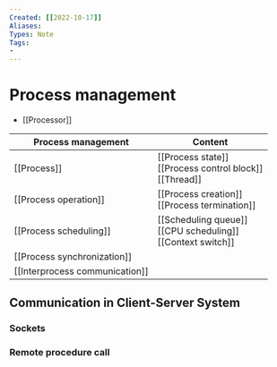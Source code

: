 ```yaml
---
Created: [[2022-10-17]]
Aliases: 
Types: Note
Tags: 
- 
---
```

# Process management
- [[Processor]]

| Process management             | Content                                                          |
| ------------------------------ | ---------------------------------------------------------------- |
| [[Process]]                    | [[Process state]]<br>[[Process control block]]<br>[[Thread]]     |
| [[Process operation]]          | [[Process creation]]<br>[[Process termination]]                  |
| [[Process scheduling]]         | [[Scheduling queue]]<br>[[CPU scheduling]]<br>[[Context switch]] |
| [[Process synchronization]]    |                                                                  |
| [[Interprocess communication]] |                                                                  |

## Communication in Client-Server System
### Sockets
### Remote procedure call
